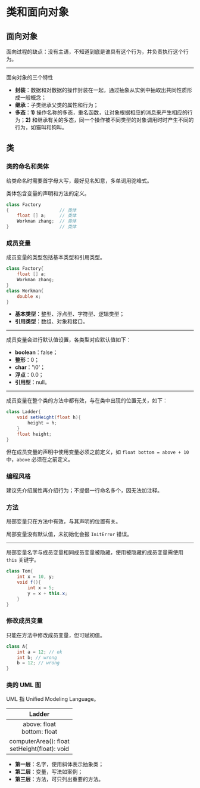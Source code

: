 # 类和面向对象

## 面向对象

面向过程的缺点：没有主语，不知道到底是谁具有这个行为，并负责执行这个行为。

---

面向对象的三个特性

- **封装**：数据和对数据的操作封装在一起，通过抽象从实例中抽取出共同性质形成一般概念；
- **继承**：子类继承父类的属性和行为；
- **多态**：**1)** 操作名称的多态，重名函数，让对象根据相应的消息来产生相应的行为；**2)** 和继承有关的多态，同一个操作被不同类型的对象调用时时产生不同的行为，如猫叫和狗叫。

## 类

### 类的命名和类体

给类命名时需要首字母大写，最好见名知意，多单词用驼峰式。

类体包含变量的声明和方法的定义。

```java
class Factory
{                   // 类体
    float [] a;     // 类体
    Workman zhang;  // 类体
}                   // 类体
```

### 成员变量

成员变量的类型包括基本类型和引用类型。

```java
class Factory{
    float [] a;
    Workman zhang;
}
class Workman{
    double x;
}
```

- **基本类型**：整型、浮点型、字符型、逻辑类型；
- **引用类型**：数组、对象和接口。



---

成员变量会进行默认值设置，各类型对应默认值如下：

- **boolean**：false；
- **整形**：0；
- **char**：'\0'；
- **浮点**：0.0；
- **引用型**：null。

---

成员变量在整个类的方法中都有效，与在类中出现的位置无关，如下：

```java
class Ladder{
    void setHeight(float h){
        height = h;
    }
    float height;
}
```

但在成员变量的声明中使用变量必须之前定义，如 `float bottom = above + 10` 中，`above` 必须在之前定义。

### 编程风格

建议先介绍属性再介绍行为；不提倡一行命名多个，因无法加注释。

### 方法

局部变量只在方法中有效，与其声明的位置有关。

局部变量没有默认值，未初始化会报 `InitError` 错误。

---

局部变量名字与成员变量相同成员变量被隐藏，使用被隐藏的成员变量需使用 `this` 关键字。

```java
class Tom{
    int x = 10, y;
    void f(){
        int x = 5;
        y = x + this.x;
    }
}
```

### 修改成员变量

只能在方法中修改成员变量，但可赋初值。

```java
class A{
    int a = 12; // ok
    int b; // wrong
    b = 12; // wrong
}
```

### 类的 UML 图

UML 指 Unified Modeling Language。

| Ladder |
|:---:|
| above: float <br> bottom: float <br>|
| computerArea(): float<br> setHeight(float): void |


- **第一层**：名字，使用斜体表示抽象类；
- **第二层**：变量，写法如案例；
- **第三层**：方法，可只列出重要的方法。

